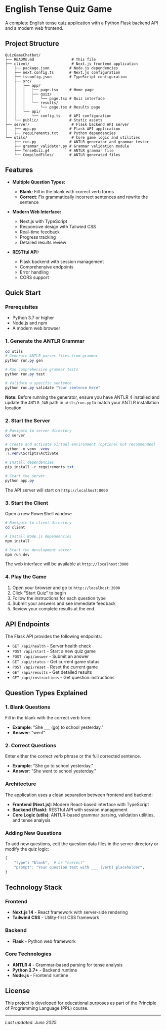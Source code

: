 # English Tense Quiz Game

A complete English tense quiz application with a Python Flask backend API and a modern web frontend.

## Project Structure

```
QuizGameChatbot/
├── README.md                 # This file
├── client/                   # Next.js frontend application
│   ├── package.json         # Node.js dependencies
│   ├── next.config.ts       # Next.js configuration
│   ├── tsconfig.json        # TypeScript configuration
│   ├── src/
│   │   ├── app/
│   │   │   ├── page.tsx     # Home page
│   │   │   ├── quiz/
│   │   │   │   └── page.tsx # Quiz interface
│   │   │   └── results/
│   │   │       └── page.tsx # Results page
│   │   └── api/
│   │       └── config.ts    # API configuration
│   └── public/              # Static assets
├── server/                   # Flask backend API server
│   ├── app.py               # Flask API application
│   ├── requirements.txt     # Python dependencies
└── utils/                    # Core game logic and utilities
    ├── run.py               # ANTLR generator and grammar tester
    ├── grammar_validator.py # Grammar validation module
    ├── TenseQuiz.g4         # ANTLR grammar file
    └── CompiledFiles/       # ANTLR generated files
```

## Features

- **Multiple Question Types:**
  - **Blank**: Fill in the blank with correct verb forms
  - **Correct**: Fix grammatically incorrect sentences and rewrite the sentence

- **Modern Web Interface:**
  - Next.js with TypeScript
  - Responsive design with Tailwind CSS
  - Real-time feedback
  - Progress tracking
  - Detailed results review

- **RESTful API:**
  - Flask backend with session management
  - Comprehensive endpoints
  - Error handling
  - CORS support

## Quick Start

### Prerequisites

- Python 3.7 or higher
- Node.js and npm
- A modern web browser

### 1. Generate the ANTLR Grammar
```powershell
cd utils
# Generate ANTLR parser files from grammar
python run.py gen

# Run comprehensive grammar tests
python run.py test

# Validate a specific sentence
python run.py validate "Your sentence here"
```

**Note:** Before running the generator, ensure you have ANTLR 4 installed and update the `ANTLR_JAR` path in `utils/run.py` to match your ANTLR installation location.

### 2. Start the Server

```powershell
# Navigate to server directory
cd server

# Create and activate virtual environment (optional but recommended)
python -m venv .venv
.\.venv\Scripts\Activate

# Install dependencies
pip install -r requirements.txt

# Start the server
python app.py
```

The API server will start on `http://localhost:8000`

### 3. Start the Client

Open a new PowerShell window:

```powershell
# Navigate to client directory
cd client

# Install Node.js dependencies
npm install

# Start the development server
npm run dev
```

The web interface will be available at `http://localhost:3000`

### 4. Play the Game

1. Open your browser and go to `http://localhost:3000`
2. Click "Start Quiz" to begin
3. Follow the instructions for each question type
4. Submit your answers and see immediate feedback
5. Review your complete results at the end

## API Endpoints

The Flask API provides the following endpoints:

- `GET /api/health` - Server health check
- `POST /api/start` - Start a new quiz game
- `POST /api/answer` - Submit an answer
- `GET /api/status` - Get current game status
- `POST /api/reset` - Reset the current game
- `GET /api/results` - Get detailed results
- `GET /api/instructions` - Get question instructions

## Question Types Explained

### 1. Blank Questions
Fill in the blank with the correct verb form.
- **Example**: "She ___ (go) to school yesterday."
- **Answer**: "went"

### 2. Correct Questions
Enter either the correct verb phrase or the full corrected sentence.
- **Example**: "She go to school yesterday."
- **Answer**: "She went to school yesterday."

### Architecture

The application uses a clean separation between frontend and backend:

- **Frontend (Next.js)**: Modern React-based interface with TypeScript
- **Backend (Flask)**: RESTful API with session management
- **Core Logic (utils)**: ANTLR-based grammar parsing, validation utilities, and tense analysis

### Adding New Questions

To add new questions, edit the question data files in the server directory or modify the quiz logic:

```python
{
    "type": "blank",  # or "correct"
    "prompt": "Your question text with ___ (verb) placeholder",
}
```

## Technology Stack

### Frontend
- **Next.js 14** - React framework with server-side rendering
- **Tailwind CSS** - Utility-first CSS framework

### Backend
- **Flask** - Python web framework

### Core Technologies
- **ANTLR 4** - Grammar-based parsing for tense analysis
- **Python 3.7+** - Backend runtime
- **Node.js** - Frontend runtime

## License

This project is developed for educational purposes as part of the Principle of Programming Language (PPL) course.

---

*Last updated: June 2025*
